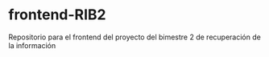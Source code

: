 # frontend-RIB2
Repositorio para el frontend del proyecto del bimestre 2 de recuperación de la información
